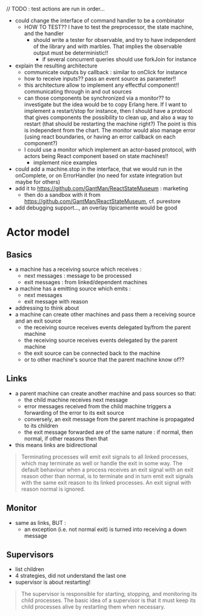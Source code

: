 // TODO : test actions are run in order...

- could change the interface of command handler to be a combinator
    - HOW TO TEST?? I have to test the preprocessor, the state machine, and the handler
      - should write a tester for observable, and try to have independent of the library and with
       marbles. That implies the observable output must be deterministic!!
        - if several concurrent queries should use forkJoin for instance 
- explain the resulting architecture
  - communicate outputs by callback : similar to onClick for instance
  - how to receive inputs?? pass an event source as parameter!!
  - this architecture allow to implement any effectful component!! communicating through in and 
  out sources
  - can those components be synchronized via a monitor?? to investigate but the idea would be to 
  copy Erlang here. If I want to implement a restart/stop for instance, then I should have a 
  protocol that gives components the possibility to clean up, and also a way to restart (that 
  should be restarting the machine right?) The point is this is independent from the chart. The 
  monitor would also manage error (using react boundaries, or having an error callback on each 
  component?)
  - I could use a monitor which implement an actor-based protocol, with actors being React 
  component based on state machines!!
    - implement nice examples 
- could add a machine.stop in the interface, that we would run in the onComplete, or on 
    ErrorHandler (no need for xstate integration but maybe for others)
- add it to https://github.com/GantMan/ReactStateMuseum : marketing
  - then do a sandbox with it from https://github.com/GantMan/ReactStateMuseum, cf. purestore
- add debugging support..., an overlay tipicamente would be good 


# Actor model
## Basics
- a machine has a receiving source which receives :
  - next messages : message to be processed
  - exit messages : from linked/dependent machines
- a machine has a emitting source which emits :
  - next messages
  - exit message with reason
- addressing to think about
- a machine can create other machines and pass them a receiving source and an exit source
  - the receiving source receives events delegated by/from the parent machine
  - the receiving source receives events delegated by the parent machine
  - the exit source can be connected back to the machine
  - or to other machine's source that the parent machine know of??

## Links
- a parent machine can create another machine and pass sources so that:
  - the child machine receives next message
  - error messages received from the child machine triggers a forwarding of the error to its exit
   source
   - conversely, an exit message from the parent machine is propagated to its children
   - the exit message forwarded are of the same nature : if normal, then normal, if other 
   reasons then that
- this means links are bidirectional 

> Terminating processes will emit exit signals to all linked processes, which may terminate as 
well or handle the exit in some way.
> The default behaviour when a process receives an exit signal with an exit reason other than normal, is to terminate and in turn emit exit signals with the same exit reason to its linked processes. 
An exit signal with reason normal is ignored.

## Monitor
- same as links, BUT :
  - an exception (i.e. not normal exit) is turned into receiving a down message

## Supervisors
- list children
- 4 strategies, did not understand the last one
- supervisor is about restarting!

> The supervisor is responsible for starting, stopping, and monitoring its child processes. The basic idea of a supervisor is that it must keep its child processes alive by restarting them when necessary.
